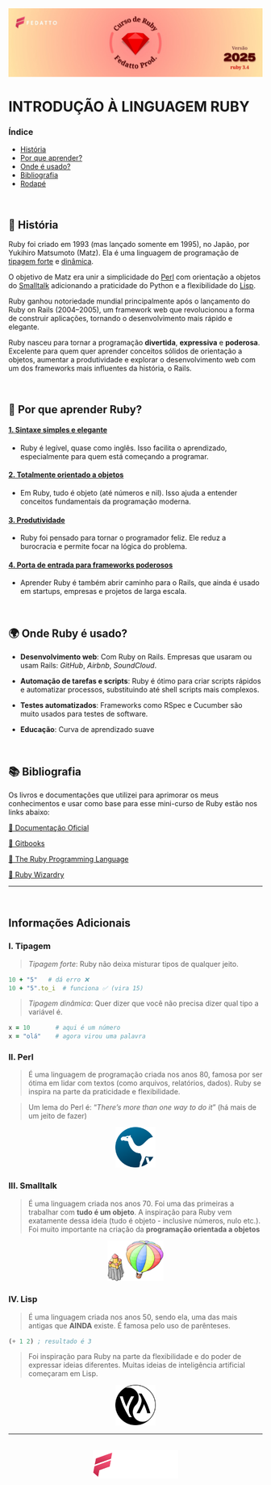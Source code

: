 <img src="assets/banner/introducao.jpg" />

# INTRODUÇÃO À LINGUAGEM RUBY

### Índice
- [História](#-história)
- [Por que aprender?](#-por-que-aprender-ruby)
- [Onde é usado?](#-onde-ruby-é-usado)
- [Bibliografia](#-bibliografia)
- [Rodapé](#informações-adicionais)

<br>

## 📜 História
Ruby foi criado em 1993 (mas lançado somente em 1995), no Japão, por Yukihiro Matsumoto (Matz). Ela é uma linguagem de programação de [tipagem forte](#i-tipagem) e [dinâmica](#i-tipagem).

O objetivo de Matz era unir a simplicidade do [Perl](#ii-perl) com orientação a objetos do [Smalltalk](#iii-smalltalk) adicionando a praticidade do Python e a flexibilidade do [Lisp](#iv-lisp).

Ruby ganhou notoriedade mundial principalmente após o lançamento do Ruby on Rails (2004–2005), um framework web que revolucionou a forma de construir aplicações, tornando o desenvolvimento mais rápido e elegante.

Ruby nasceu para tornar a programação **divertida**, **expressiva** e **poderosa**. Excelente para quem quer aprender conceitos sólidos de orientação a objetos, aumentar a produtividade e explorar o desenvolvimento web com um dos frameworks mais influentes da história, o Rails.

<br>

## 🎯 Por que aprender Ruby?

#### <u>1. Sintaxe simples e elegante</u>
- Ruby é legível, quase como inglês. Isso facilita o aprendizado, especialmente para quem está começando a programar.

#### <u>2. Totalmente orientado a objetos</u>
- Em Ruby, tudo é objeto (até números e nil). Isso ajuda a entender conceitos fundamentais da programação moderna.

#### <u>3. Produtividade</u>
- Ruby foi pensado para tornar o programador feliz. Ele reduz a burocracia e permite focar na lógica do problema.

#### <u>4. Porta de entrada para frameworks poderosos</u>
- Aprender Ruby é também abrir caminho para o Rails, que ainda é usado em startups, empresas e projetos de larga escala.

<br>

## 🌍 Onde Ruby é usado?

- **Desenvolvimento web**: Com Ruby on Rails. Empresas que usaram ou usam Rails: _GitHub_, _Airbnb_, _SoundCloud_.

- **Automação de tarefas e scripts**: Ruby é ótimo para criar scripts rápidos e automatizar processos, substituindo até shell scripts mais complexos.

- **Testes automatizados**: Frameworks como RSpec e Cucumber são muito usados para testes de software.

- **Educação**: Curva de aprendizado suave

<br>

## 📚 Bibliografia

Os livros e documentações que utilizei para aprimorar os meus conhecimentos e usar como base para esse mini-curso de Ruby estão nos links abaixo:

[📃 Documentação Oficial](https://www.ruby-lang.org/pt/documentation/)

[📃 Gitbooks](https://unbcjr.gitbooks.io/learning-ruby/content/index.html)

[📕 The Ruby Programming Language](https://github.com/maniramakumar/the-best-ruby-books/blob/master/books/The%20Ruby%20Programming%20Language.pdf)

[📕 Ruby Wizardry](https://github.com/maniramakumar/the-best-ruby-books/blob/master/books/Ruby%20Wizardry%20-%20An%20Introduction%20to%20Programming%20for%20Kids.pdf)

---

<br>

## Informações Adicionais

### I. Tipagem

> _Tipagem forte_: Ruby não deixa misturar tipos de qualquer jeito.

```ruby
10 + "5"   # dá erro ❌
10 + "5".to_i  # funciona ✅ (vira 15)
```
> _Tipagem dinâmica_: Quer dizer que você não precisa dizer qual tipo a variável é.

```ruby
x = 10       # aqui é um número
x = "olá"    # agora virou uma palavra
```

### II. Perl 

> É uma linguagem de programação criada nos anos 80, famosa por ser ótima em lidar com textos (como arquivos, relatórios, dados). Ruby se inspira na parte da praticidade e flexibilidade.

> Um lema do Perl é: “_There’s more than one way to do it_” (há mais de um jeito de fazer)

<div align="center">
    <img src="assets/icons/perl-icon.svg" width="80px">
</div>


### III. Smalltalk

> É uma linguagem criada nos anos 70. Foi uma das primeiras a trabalhar com **tudo é um objeto**. A inspiração para Ruby vem exatamente dessa ideia (tudo é objeto - inclusive números, nulo etc.). Foi muito importante na criação da **programação orientada a objetos**

<div align="center">
    <img src="assets/icons/smalltalk-icon.svg" width="110px">
</div>


### IV. Lisp

> É uma linguagem criada nos anos 50, sendo ela, uma das mais antigas que **AINDA** existe. É famosa pelo uso de parênteses.

```lisp
(+ 1 2) ; resultado é 3
```

> Foi inspiração para Ruby na parte da flexibilidade e do poder de expressar ideias diferentes. Muitas ideias de inteligência artificial começaram em Lisp.

<div align="center">
    <img src="assets/icons/lisp-icon.svg" width="80px">
</div>

---
<br>
<div align="center">
    <img src="assets/logo/logo-fedatto.png" width="170px">
</div>
